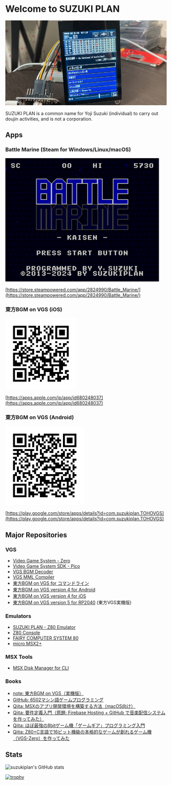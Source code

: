 # Welcome to SUZUKI PLAN

![top.jpg](top.jpg)

SUZUKI PLAN is a common name for Yoji Suzuki (individual) to carry out doujin activities, and is not a corporation.

## Apps

### Battle Marine (Steam for Windows/Linux/macOS)

![bmarine.png](bmarine.png)

[https://store.steampowered.com/app/2824990/Battle_Marine/](https://store.steampowered.com/app/2824990/Battle_Marine/)

### 東方BGM on VGS (iOS)

![QR(iOS)](tohovgs-ios.png)

[https://apps.apple.com/jp/app/id680248037](https://apps.apple.com/jp/app/id680248037)

### 東方BGM on VGS (Android)

![QR(Android)](tohovgs-android.png)

[https://play.google.com/store/apps/details?id=com.suzukiplan.TOHOVGS](https://play.google.com/store/apps/details?id=com.suzukiplan.TOHOVGS)

## Major Repositories

### VGS

- [Video Game System - Zero](https://github.com/suzukiplan/vgszero)
- [Video Game System SDK - Pico](https://github.com/suzukiplan/vgssdk-pico)
- [VGS BGM Decoder](https://github.com/suzukiplan/vgs-bgm-decoder)
- [VGS MML Compiler](https://github.com/suzukiplan/vgs-mml-compiler)
- [東方BGM on VGS for コマンドライン](https://github.com/suzukiplan/tohovgs-cli)
- [東方BGM on VGS version 4 for Android](https://github.com/suzukiplan/tohovgs4-android)
- [東方BGM on VGS version 4 for iOS](https://github.com/suzukiplan/tohovgs4-ios)
- [東方BGM on VGS version 5 for RP2040](https://github.com/suzukiplan/tohovgs-pico) (東方VGS実機版)

### Emulators

- [SUZUKI PLAN - Z80 Emulator](https://github.com/suzukiplan/z80)
- [Z80 Console](https://github.com/suzukiplan/z80-console)
- [FAIRY COMPUTER SYSTEM 80](https://github.com/suzukiplan/fcs80)
- [micro MSX2+](https://github.com/suzukiplan/micro-msx2p)

### MSX Tools

- [MSX Disk Manager for CLI](https://github.com/suzukiplan/msx-disk-manager-cli)

### Books

- [note: 東方BGM on VGS（実機版）](https://note.com/suzukiplan/n/n8c494f9b7113)
- [GitHub: 6502マシン語ゲームプログラミング](https://github.com/suzukiplan/mgp-fc)
- [Qiita: MSXのアプリ開発環境を構築する方法（macOS向け）](https://qiita.com/suzukiplan/items/b369d3f9b41be55b247e)
- [Qiita: 要件定義入門（原題: Firebase Hosting + GitHub で音楽配信システムを作ってみた）](https://qiita.com/suzukiplan/items/8ba8f135da8a7749fb0a)
- [Qiita: ほぼ最強の8bitゲーム機「ゲームギア」プログラミング入門](https://qiita.com/suzukiplan/items/4388874cacef18873db2)
- [Qiita: Z80+C言語で16ビット機級の本格的なゲームが創れるゲーム機（VGS-Zero）を作ってみた](https://qiita.com/suzukiplan/items/8a740b593816ef9ef565)

## Stats

![suzukiplan's GitHub stats](https://github-readme-stats.vercel.app/api?username=suzukiplan&count_private=true&show_icons=true&theme=dark)

[![trophy](https://github-profile-trophy.vercel.app/?username=suzukiplan&theme=onedark)](https://github.com/suzukiplan/github-profile-trophy)

